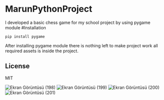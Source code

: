 # MarunPythonProject
I developed a basic chess game for my school project by using pygame module
#Installation
```
pip install pygame
```
After installing pygame module there is nothing left to make project work all required assets is inside the project.
## License

MIT


![Ekran Görüntüsü (198)](https://user-images.githubusercontent.com/77054769/158657764-98bb8571-f404-4384-862a-996ba82b351e.png)
![Ekran Görüntüsü (199)](https://user-images.githubusercontent.com/77054769/158657783-f8a07889-774d-4ba8-bacd-2480069cebfb.png)
![Ekran Görüntüsü (200)](https://user-images.githubusercontent.com/77054769/158657800-71f5f666-6a59-4c19-a0d4-01e310738edd.png)
![Ekran Görüntüsü (201)](https://user-images.githubusercontent.com/77054769/158657823-ac71a944-1cc6-4c58-8393-1a67ac6cf337.png)
